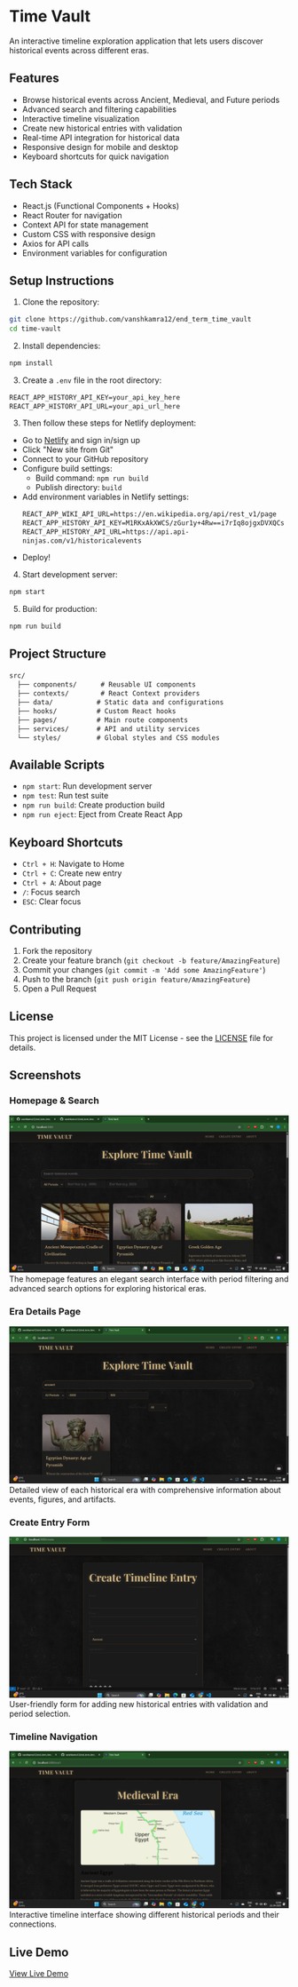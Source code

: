 # Time Vault

An interactive timeline exploration application that lets users discover historical events across different eras.

## Features

- Browse historical events across Ancient, Medieval, and Future periods
- Advanced search and filtering capabilities
- Interactive timeline visualization
- Create new historical entries with validation
- Real-time API integration for historical data
- Responsive design for mobile and desktop
- Keyboard shortcuts for quick navigation

## Tech Stack

- React.js (Functional Components + Hooks)
- React Router for navigation
- Context API for state management
- Custom CSS with responsive design
- Axios for API calls
- Environment variables for configuration

## Setup Instructions

1. Clone the repository:
```bash
git clone https://github.com/vanshkamra12/end_term_time_vault
cd time-vault
```

2. Install dependencies:
```bash
npm install
```

3. Create a `.env` file in the root directory:
```env
REACT_APP_HISTORY_API_KEY=your_api_key_here
REACT_APP_HISTORY_API_URL=your_api_url_here
```

3. Then follow these steps for Netlify deployment:

- Go to [Netlify](https://www.netlify.com/) and sign in/sign up
- Click "New site from Git"
- Connect to your GitHub repository
- Configure build settings:
  - Build command: `npm run build`
  - Publish directory: `build`
- Add environment variables in Netlify settings:
  ```
  REACT_APP_WIKI_API_URL=https://en.wikipedia.org/api/rest_v1/page
  REACT_APP_HISTORY_API_KEY=M1RKxAkXWCS/zGur1y+4Rw==i7rIq8ojgxDVXQCs
  REACT_APP_HISTORY_API_URL=https://api.api-ninjas.com/v1/historicalevents
  ```
- Deploy!

4. Start development server:
```bash
npm start
```

5. Build for production:
```bash
npm run build
```

## Project Structure

```
src/
  ├── components/      # Reusable UI components
  ├── contexts/        # React Context providers
  ├── data/           # Static data and configurations
  ├── hooks/          # Custom React hooks
  ├── pages/          # Main route components
  ├── services/       # API and utility services
  └── styles/         # Global styles and CSS modules
```

## Available Scripts

- `npm start`: Run development server
- `npm test`: Run test suite
- `npm run build`: Create production build
- `npm run eject`: Eject from Create React App

## Keyboard Shortcuts

- `Ctrl + H`: Navigate to Home
- `Ctrl + C`: Create new entry
- `Ctrl + A`: About page
- `/`: Focus search
- `ESC`: Clear focus

## Contributing

1. Fork the repository
2. Create your feature branch (`git checkout -b feature/AmazingFeature`)
3. Commit your changes (`git commit -m 'Add some AmazingFeature'`)
4. Push to the branch (`git push origin feature/AmazingFeature`)
5. Open a Pull Request

## License

This project is licensed under the MIT License - see the [LICENSE](LICENSE) file for details.

## Screenshots

### Homepage & Search
![Homepage](screenshots/homepage-search.png)
The homepage features an elegant search interface with period filtering and advanced search options for exploring historical eras.

### Era Details Page
![Era Details](screenshots/era-details.png)
Detailed view of each historical era with comprehensive information about events, figures, and artifacts.

### Create Entry Form
![Create Entry](screenshots/create-entry.png)
User-friendly form for adding new historical entries with validation and period selection.

### Timeline Navigation
![Timeline](screenshots/timeline-view.png)
Interactive timeline interface showing different historical periods and their connections.

## Live Demo
[View Live Demo](https://your-netlify-url.netlify.app)
